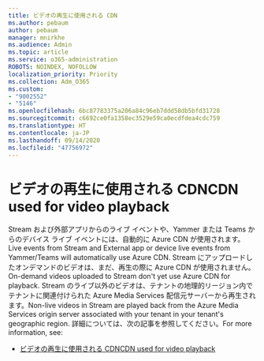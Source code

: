 ```yaml
---
title: ビデオの再生に使用される CDN
ms.author: pebaum
author: pebaum
manager: mnirkhe
ms.audience: Admin
ms.topic: article
ms.service: o365-administration
ROBOTS: NOINDEX, NOFOLLOW
localization_priority: Priority
ms.collection: Adm_O365
ms.custom:
- "9002552"
- "5146"
ms.openlocfilehash: 6bc87783375a206a84c96eb7ddd58db5bfd31728
ms.sourcegitcommit: c6692ce0fa1358ec3529e59ca0ecdfdea4cdc759
ms.translationtype: HT
ms.contentlocale: ja-JP
ms.lasthandoff: 09/14/2020
ms.locfileid: "47756972"
---
```

# <a name="cdn-used-for-video-playback"></a><span data-ttu-id="bd4cd-102">ビデオの再生に使用される CDN</span><span class="sxs-lookup"><span data-stu-id="bd4cd-102">CDN used for video playback</span></span>

<span data-ttu-id="bd4cd-103">Stream および外部アプリからのライブ イベントや、Yammer または Teams からのデバイス ライブ イベントには、自動的に Azure CDN が使用されます。</span><span class="sxs-lookup"><span data-stu-id="bd4cd-103">Live events from Stream and External app or device live events from Yammer/Teams will automatically use Azure CDN.</span></span> <span data-ttu-id="bd4cd-104">Stream にアップロードしたオンデマンドのビデオは、まだ、再生の際に Azure CDN が使用されません。</span><span class="sxs-lookup"><span data-stu-id="bd4cd-104">On-demand videos uploaded to Stream don't yet use Azure CDN for playback.</span></span> <span data-ttu-id="bd4cd-105">Stream のライブ以外のビデオは、テナントの地理的リージョン内でテナントに関連付けられた Azure Media Services 配信元サーバーから再生されます。</span><span class="sxs-lookup"><span data-stu-id="bd4cd-105">Non-live videos in Stream are played back from the Azure Media Services origin server associated with your tenant in your tenant's geographic region.</span></span> <span data-ttu-id="bd4cd-106">詳細については、次の記事を参照してください。</span><span class="sxs-lookup"><span data-stu-id="bd4cd-106">For more information, see:</span></span>

- [<span data-ttu-id="bd4cd-107">ビデオの再生に使用される CDN</span><span class="sxs-lookup"><span data-stu-id="bd4cd-107">CDN used for video playback</span></span>](https://docs.microsoft.com/stream/network-overview#cdn-used-for-video-playback)
